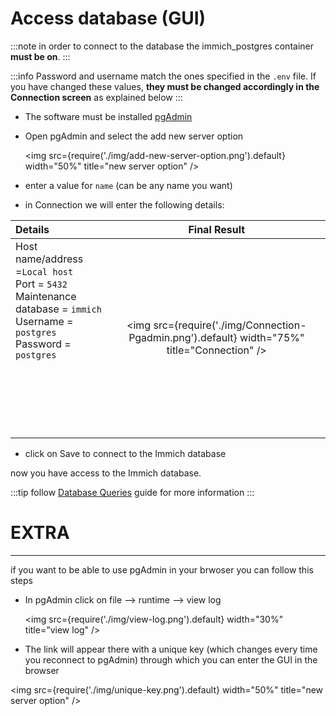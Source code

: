 # Access database (GUI)

:::note
in order to connect to the database the immich_postgres container **must be on**.
:::

:::info
Password and username match the ones specified in the `.env` file. If you have changed these values, **they must be changed accordingly in the Connection screen** as explained below
:::

- The software must be installed [pgAdmin](https://www.pgadmin.org/download)
- Open pgAdmin and select the add new server option

  <img src={require('./img/add-new-server-option.png').default} width="50%" title="new server option" />
- enter a value for `name` (can be any name you want)
- in Connection we will enter the following details:


| Details                                                                                                                                                                                 |                                         Final Result                                         |
| :---------------------------------------------------------------------------------------------------------------------------------------------------------------------------------------- | :--------------------------------------------------------------------------------------------: |
| Host name/address =`Local host`<br />Port = `5432`<br />Maintenance database = `immich`<br />Username = `postgres`<br />Password = `postgres`<br /><br /><br /><br /><br /><br /><br /> | <img src={require('./img/Connection-Pgadmin.png').default} width="75%" title="Connection" /> |

* click on Save to connect to the Immich database

now you have access to the Immich database.

:::tip
follow [Database Queries](https://immich.app/docs/guides/database-queries/) guide for more information
:::

# EXTRA

---

if you want to be able to use pgAdmin in your brwoser you can follow this steps

* In pgAdmin click on file --> runtime --> view log

  <img src={require('./img/view-log.png').default} width="30%" title="view log" />
* The link will appear there with a unique key (which changes every time you reconnect to pgAdmin) through which you can enter the GUI in the browser

<img src={require('./img/unique-key.png').default} width="50%" title="new server option" />
